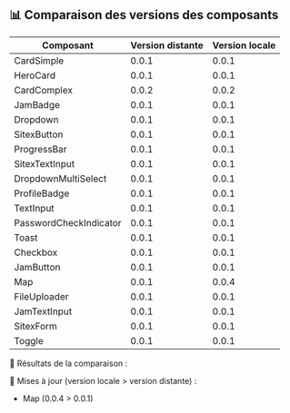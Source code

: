 
## 📊 Comparaison des versions des composants

| Composant                      | Version distante     | Version locale       |
|--------------------------------|----------------------|----------------------|
| CardSimple                     | 0.0.1                | 0.0.1                |
| HeroCard                       | 0.0.1                | 0.0.1                |
| CardComplex                    | 0.0.2                | 0.0.2                |
| JamBadge                       | 0.0.1                | 0.0.1                |
| Dropdown                       | 0.0.1                | 0.0.1                |
| SitexButton                    | 0.0.1                | 0.0.1                |
| ProgressBar                    | 0.0.1                | 0.0.1                |
| SitexTextInput                 | 0.0.1                | 0.0.1                |
| DropdownMultiSelect            | 0.0.1                | 0.0.1                |
| ProfileBadge                   | 0.0.1                | 0.0.1                |
| TextInput                      | 0.0.1                | 0.0.1                |
| PasswordCheckIndicator         | 0.0.1                | 0.0.1                |
| Toast                          | 0.0.1                | 0.0.1                |
| Checkbox                       | 0.0.1                | 0.0.1                |
| JamButton                      | 0.0.1                | 0.0.1                |
| Map                            | 0.0.1                | 0.0.4                |
| FileUploader                   | 0.0.1                | 0.0.1                |
| JamTextInput                   | 0.0.1                | 0.0.1                |
| SitexForm                      | 0.0.1                | 0.0.1                |
| Toggle                         | 0.0.1                | 0.0.1                |


📍 Résultats de la comparaison :

🔄 Mises à jour (version locale > version distante) :
- Map (0.0.4 > 0.0.1)
